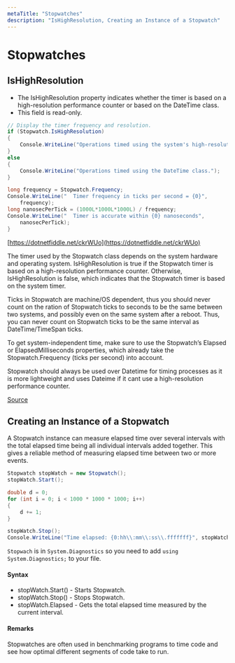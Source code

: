 ```yaml
---
metaTitle: "Stopwatches"
description: "IsHighResolution, Creating an Instance of a Stopwatch"
---
```


# Stopwatches



## IsHighResolution


- The IsHighResolution property indicates whether the timer is based on a high-resolution performance counter or based on the DateTime class.
- This field is read-only.

```cs
// Display the timer frequency and resolution.
if (Stopwatch.IsHighResolution)
{
    Console.WriteLine("Operations timed using the system's high-resolution performance counter.");
}
else 
{
    Console.WriteLine("Operations timed using the DateTime class.");
}

long frequency = Stopwatch.Frequency;
Console.WriteLine("  Timer frequency in ticks per second = {0}",
    frequency);
long nanosecPerTick = (1000L*1000L*1000L) / frequency;
Console.WriteLine("  Timer is accurate within {0} nanoseconds", 
    nanosecPerTick);
}

```

[https://dotnetfiddle.net/ckrWUo](https://dotnetfiddle.net/ckrWUo)

The timer used by the Stopwatch class depends on the system hardware and operating system. IsHighResolution is true if the Stopwatch timer is based on a high-resolution performance counter. Otherwise, IsHighResolution is false, which indicates that the Stopwatch timer is based on the system timer.

Ticks in Stopwatch are machine/OS dependent, thus you should never count on the ration of Stopwatch ticks to seconds to be the same between two systems, and possibly even on the same system after a reboot.  Thus, you can never count on Stopwatch ticks to be the same interval as DateTime/TimeSpan ticks.

To get system-independent time, make sure to use the Stopwatch’s Elapsed or ElapsedMilliseconds properties, which already take the Stopwatch.Frequency (ticks per second) into account.

Stopwatch should always be used over Datetime for timing processes as it is more lightweight and uses Dateime if it cant use a high-resolution performance counter.

[Source](http://geekswithblogs.net/BlackRabbitCoder/archive/2012/01/12/c.net-little-pitfalls-stopwatch-ticks-are-not-timespan-ticks.aspx)



## Creating an Instance of a Stopwatch


A Stopwatch instance can measure elapsed time over several intervals with the total elapsed time being all individual intervals added together. This gives a reliable method of measuring elapsed time between two or more events.

```cs
Stopwatch stopWatch = new Stopwatch();
stopWatch.Start();

double d = 0;
for (int i = 0; i < 1000 * 1000 * 1000; i++)
{
    d += 1;
}

stopWatch.Stop();
Console.WriteLine("Time elapsed: {0:hh\\:mm\\:ss\\.fffffff}", stopWatch.Elapsed);

```

`Stopwach` is in `System.Diagnostics` so you need to add `using System.Diagnostics;` to your file.



#### Syntax


- stopWatch.Start() - Starts Stopwatch.
- stopWatch.Stop()  - Stops Stopwatch.
- stopWatch.Elapsed - Gets the total elapsed time measured by the current interval.



#### Remarks


Stopwatches are often used in benchmarking programs to time code and see how optimal different segments of code take to run.

